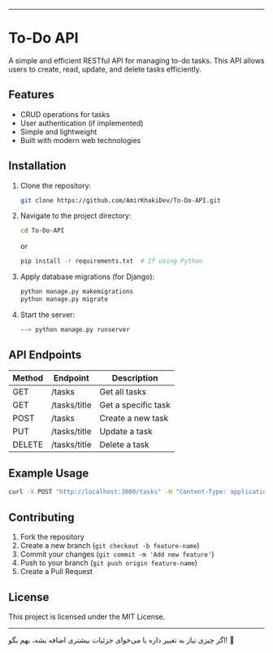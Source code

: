 

---

# To-Do API

A simple and efficient RESTful API for managing to-do tasks. This API allows users to create, read, update, and delete tasks efficiently.

## Features
- CRUD operations for tasks
- User authentication (if implemented)
- Simple and lightweight
- Built with modern web technologies

## Installation

1. Clone the repository:
   ```sh
   git clone https://github.com/AmirKhakiDev/To-Do-API.git
   ```
2. Navigate to the project directory:
   ```sh
   cd To-Do-API
   ```
   or
   ```sh
   pip install -r requirements.txt  # If using Python
   ```
4. Apply database migrations (for Django):
   ```sh
   python manage.py makemigrations
   python manage.py migrate
   ```
5. Start the server:
   ```sh
   --> python manage.py runserver
   ```


## API Endpoints
| Method | Endpoint     | Description         |
|--------|------------|---------------------|
| GET    | /tasks     | Get all tasks       |
| GET    | /tasks/title | Get a specific task |
| POST   | /tasks     | Create a new task   |
| PUT    | /tasks/title | Update a task       |
| DELETE | /tasks/title | Delete a task       |

## Example Usage
```sh
curl -X POST "http://localhost:3000/tasks" -H "Content-Type: application/json" -d '{"title": "Buy groceries", "completed": false}'
```

## Contributing
1. Fork the repository
2. Create a new branch (`git checkout -b feature-name`)
3. Commit your changes (`git commit -m 'Add new feature'`)
4. Push to your branch (`git push origin feature-name`)
5. Create a Pull Request

## License
This project is licensed under the MIT License.

---

اگر چیزی نیاز به تغییر داره یا می‌خوای جزئیات بیشتری اضافه بشه، بهم بگو! 🚀
